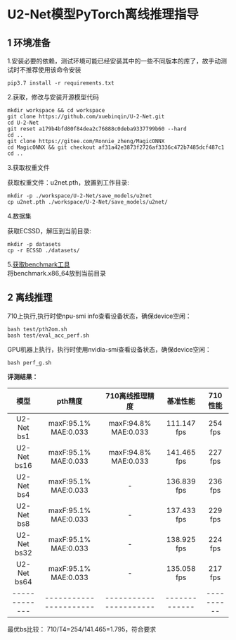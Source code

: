# U2-Net模型PyTorch离线推理指导

## 1 环境准备

1.安装必要的依赖，测试环境可能已经安装其中的一些不同版本的库了，故手动测试时不推荐使用该命令安装
```shell
pip3.7 install -r requirements.txt
```

2.获取，修改与安装开源模型代码
```shell
mkdir workspace && cd workspace
git clone https://github.com/xuebinqin/U-2-Net.git 
cd U-2-Net
git reset a179b4bfd80f84dea2c76888c0deba9337799b60 --hard
cd ..
git clone https://gitee.com/Ronnie_zheng/MagicONNX
cd MagicONNX && git checkout af31a42e3873f2726af3336c472b7485dcf487c1
cd ..
```

3.获取权重文件

获取权重文件：u2net.pth，放置到工作目录:
```shell
mkdir -p ./workspace/U-2-Net/save_models/u2net
cp u2net.pth ./workspace/U-2-Net/save_models/u2net/
```

4.数据集

获取ECSSD，解压到当前目录:
```shell
mkdir -p datasets
cp -r ECSSD ./datasets/
```


5.[获取benchmark工具](https://gitee.com/ascend/cann-benchmark/tree/master/infer)  
将benchmark.x86_64放到当前目录

## 2 离线推理

710上执行,执行时使npu-smi info查看设备状态，确保device空闲：
```
bash test/pth2om.sh
bash test/eval_acc_perf.sh
```

GPU机器上执行，执行时使用nvidia-smi查看设备状态，确保device空闲：

```
bash perf_g.sh
```

 **评测结果：**


| 模型        | pth精度              | 710离线推理精度      | 基准性能    | 710性能  |
| :------:    | :------:             | :------:             | :------:    | :------: |
| U2-Net bs1  | maxF:95.1% MAE:0.033 | maxF:94.8% MAE:0.033 | 111.147 fps | 254 fps  |
| U2-Net bs16 | maxF:95.1% MAE:0.033 | maxF:94.8% MAE:0.033 | 141.465 fps | 227 fps  |
| U2-Net bs4  | maxF:95.1% MAE:0.033 | -                    | 136.839 fps | 236 fps  |
| U2-Net bs8  | maxF:95.1% MAE:0.033 | -                    | 137.433 fps | 229 fps  |
| U2-Net bs32 | maxF:95.1% MAE:0.033 | -                    | 138.925 fps | 224 fps  |
| U2-Net bs64 | maxF:95.1% MAE:0.033 | -                    | 135.058 fps | 217 fps  |
|-------------|----------------------|----------------------|-------------|----------|

最优bs比较：
710/T4=254/141.465=1.795，符合要求
